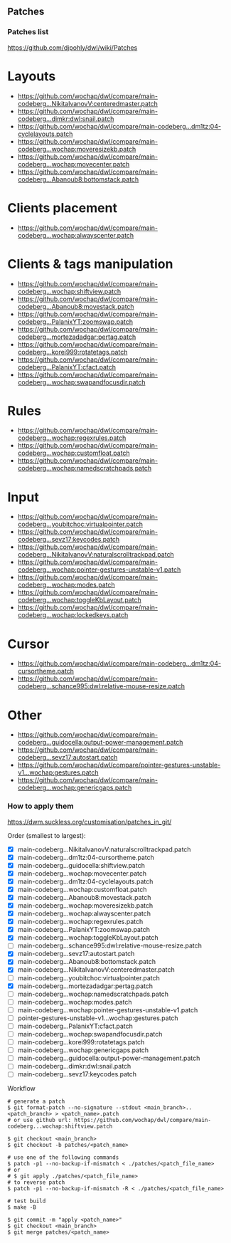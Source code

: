 ## Patches

### Patches list

https://github.com/djpohly/dwl/wiki/Patches

# Layouts
* https://github.com/wochap/dwl/compare/main-codeberg...NikitaIvanovV:centeredmaster.patch
* https://github.com/wochap/dwl/compare/main-codeberg...dimkr:dwl:snail.patch
* https://github.com/wochap/dwl/compare/main-codeberg...dm1tz:04-cyclelayouts.patch
* https://github.com/wochap/dwl/compare/main-codeberg...wochap:moveresizekb.patch
* https://github.com/wochap/dwl/compare/main-codeberg...wochap:movecenter.patch
* https://github.com/wochap/dwl/compare/main-codeberg...Abanoub8:bottomstack.patch

# Clients placement
* https://github.com/wochap/dwl/compare/main-codeberg...wochap:alwayscenter.patch

# Clients & tags manipulation
* https://github.com/wochap/dwl/compare/main-codeberg...wochap:shiftview.patch
* https://github.com/wochap/dwl/compare/main-codeberg...Abanoub8:movestack.patch
* https://github.com/wochap/dwl/compare/main-codeberg...PalanixYT:zoomswap.patch
* https://github.com/wochap/dwl/compare/main-codeberg...mortezadadgar:pertag.patch
* https://github.com/wochap/dwl/compare/main-codeberg...korei999:rotatetags.patch
* https://github.com/wochap/dwl/compare/main-codeberg...PalanixYT:cfact.patch
* https://github.com/wochap/dwl/compare/main-codeberg...wochap:swapandfocusdir.patch

# Rules
* https://github.com/wochap/dwl/compare/main-codeberg...wochap:regexrules.patch
* https://github.com/wochap/dwl/compare/main-codeberg...wochap:customfloat.patch
* https://github.com/wochap/dwl/compare/main-codeberg...wochap:namedscratchpads.patch

# Input
* https://github.com/wochap/dwl/compare/main-codeberg...youbitchoc:virtualpointer.patch
* https://github.com/wochap/dwl/compare/main-codeberg...sevz17:keycodes.patch
* https://github.com/wochap/dwl/compare/main-codeberg...NikitaIvanovV:naturalscrolltrackpad.patch
* https://github.com/wochap/dwl/compare/main-codeberg...wochap:pointer-gestures-unstable-v1.patch
* https://github.com/wochap/dwl/compare/main-codeberg...wochap:modes.patch
* https://github.com/wochap/dwl/compare/main-codeberg...wochap:toggleKbLayout.patch
* https://github.com/wochap/dwl/compare/main-codeberg...wochap:lockedkeys.patch

# Cursor
* https://github.com/wochap/dwl/compare/main-codeberg...dm1tz:04-cursortheme.patch
* https://github.com/wochap/dwl/compare/main-codeberg...schance995:dwl:relative-mouse-resize.patch

# Other
* https://github.com/wochap/dwl/compare/main-codeberg...guidocella:output-power-management.patch
* https://github.com/wochap/dwl/compare/main-codeberg...sevz17:autostart.patch
* https://github.com/wochap/dwl/compare/pointer-gestures-unstable-v1...wochap:gestures.patch
* https://github.com/wochap/dwl/compare/main-codeberg...wochap:genericgaps.patch

### How to apply them

https://dwm.suckless.org/customisation/patches_in_git/

Order (smallest to largest):

* [x] main-codeberg...NikitaIvanovV:naturalscrolltrackpad.patch
* [x] main-codeberg...dm1tz:04-cursortheme.patch
* [x] main-codeberg...guidocella:shiftview.patch
* [x] main-codeberg...wochap:movecenter.patch
* [x] main-codeberg...dm1tz:04-cyclelayouts.patch
* [x] main-codeberg...wochap:customfloat.patch
* [x] main-codeberg...Abanoub8:movestack.patch
* [x] main-codeberg...wochap:moveresizekb.patch
* [x] main-codeberg...wochap:alwayscenter.patch
* [x] main-codeberg...wochap:regexrules.patch
* [x] main-codeberg...PalanixYT:zoomswap.patch
* [x] main-codeberg...wochap:toggleKbLayout.patch
* [ ] main-codeberg...schance995:dwl:relative-mouse-resize.patch
* [x] main-codeberg...sevz17:autostart.patch
* [x] main-codeberg...Abanoub8:bottomstack.patch
* [x] main-codeberg...NikitaIvanovV:centeredmaster.patch
* [ ] main-codeberg...youbitchoc:virtualpointer.patch
* [x] main-codeberg...mortezadadgar:pertag.patch
* [ ] main-codeberg...wochap:namedscratchpads.patch
* [ ] main-codeberg...wochap:modes.patch
* [ ] main-codeberg...wochap:pointer-gestures-unstable-v1.patch
* [ ] pointer-gestures-unstable-v1...wochap:gestures.patch
* [ ] main-codeberg...PalanixYT:cfact.patch
* [ ] main-codeberg...wochap:swapandfocusdir.patch
* [ ] main-codeberg...korei999:rotatetags.patch
* [ ] main-codeberg...wochap:genericgaps.patch
* [ ] main-codeberg...guidocella:output-power-management.patch
* [ ] main-codeberg...dimkr:dwl:snail.patch
* [ ] main-codeberg...sevz17:keycodes.patch

Workflow

```
# generate a patch
$ git format-patch --no-signature --stdout <main_branch>..<patch_branch> > <patch_name>.patch
# or use github url: https://github.com/wochap/dwl/compare/main-codeberg...wochap:shiftview.patch

$ git checkout <main_branch>
$ git checkout -b patches/<patch_name>

# use one of the following commands
$ patch -p1 --no-backup-if-mismatch < ./patches/<patch_file_name>
# or
# $ git apply ./patches/<patch_file_name>
# to reverse patch
$ patch -p1 --no-backup-if-mismatch -R < ./patches/<patch_file_name>

# test build
$ make -B

$ git commit -m "apply <patch_name>"
$ git checkout <main_branch>
$ git merge patches/<patch_name>
```
